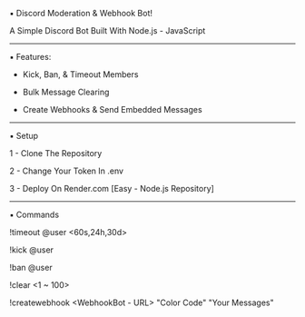 ▪︎ Discord Moderation & Webhook Bot!

A Simple Discord Bot Built With Node.js - JavaScript

---

▪︎ Features:

- Kick, Ban, & Timeout Members

- Bulk Message Clearing

- Create Webhooks & Send Embedded Messages

---

▪︎ Setup

1 - Clone The Repository

2 - Change Your Token In .env

3 - Deploy On Render.com [Easy - Node.js Repository]

---

▪︎ Commands

!timeout @user <60s,24h,30d>

!kick @user

!ban @user

!clear <1 ~ 100>

!createwebhook <WebhookBot - URL> "Color Code" <Headline> "Your Messages"
